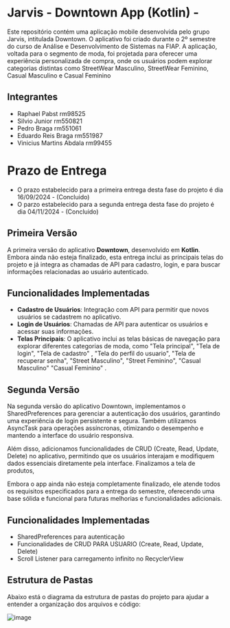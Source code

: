 # Jarvis - Downtown App (Kotlin) - 

Este repositório contém uma aplicação mobile desenvolvida pelo grupo Jarvis, intitulada Downtown. O aplicativo foi criado durante o 2º semestre do curso de Análise e Desenvolvimento de Sistemas na FIAP. A aplicação, voltada para o segmento de moda, foi projetada para oferecer uma experiência personalizada de compra, onde os usuários podem explorar categorias distintas como StreetWear Masculino, StreetWear Feminino, Casual Masculino e Casual Feminino


## Integrantes 
- Raphael Pabst rm98525
- Silvio Junior rm550821
- Pedro Braga rm551061
- Eduardo Reis Braga rm551987
- Vinicius Martins Abdala rm99455


# Prazo de Entrega

- O prazo estabelecido para a primeira entrega desta fase do projeto é dia 16/09/2024 - (Concluido)
- O parzo estabelecido para a segunda entrega desta fase do projeto é dia 04/11/2024  - (Concluido)


##  Primeira Versão

A primeira versão do aplicativo **Downtown**, desenvolvido em **Kotlin**. Embora ainda não esteja finalizado, esta entrega inclui as principais telas do projeto e já integra as chamadas de API para cadastro, login, e para buscar informações relacionadas ao usuário autenticado.

## Funcionalidades Implementadas

- **Cadastro de Usuários**: Integração com API para permitir que novos usuários se cadastrem no aplicativo.
- **Login de Usuários**: Chamadas de API para autenticar os usuários e acessar suas informações.
- **Telas Principais**: O aplicativo inclui as telas básicas de navegação para explorar diferentes categorias de moda, como "Tela principal", "Tela de login", "Tela de cadastro" , "Tela do perfil do usuario", "Tela de recuperar senha",  "Street Masculino", "Street Feminino", "Casual Masculino" "Casual Feminino" .

##  Segunda Versão
Na segunda versão do aplicativo Downtown, implementamos o SharedPreferences para gerenciar a autenticação dos usuários, garantindo uma experiência de login persistente e segura. Também utilizamos AsyncTask para operações assíncronas, otimizando o desempenho e mantendo a interface do usuário responsiva.

Além disso, adicionamos funcionalidades de CRUD (Create, Read, Update, Delete) no aplicativo, permitindo que os usuários interajam e modifiquem dados essenciais diretamente pela interface. Finalizamos a tela de produtos,

Embora o app ainda não esteja completamente finalizado, ele atende todos os requisitos especificados para a entrega do semestre, oferecendo uma base sólida e funcional para futuras melhorias e funcionalidades adicionais.

## Funcionalidades Implementadas
- SharedPreferences para autenticação
- Funcionalidades de CRUD PARA USUARIO (Create, Read, Update, Delete)
- Scroll Listener para carregamento infinito no RecyclerView


## Estrutura de Pastas

Abaixo está o diagrama da estrutura de pastas do projeto para ajudar a entender a organização dos arquivos e código:

![image](https://github.com/user-attachments/assets/ff283dc1-0f72-4cb7-b06a-f4dc878af53e)

